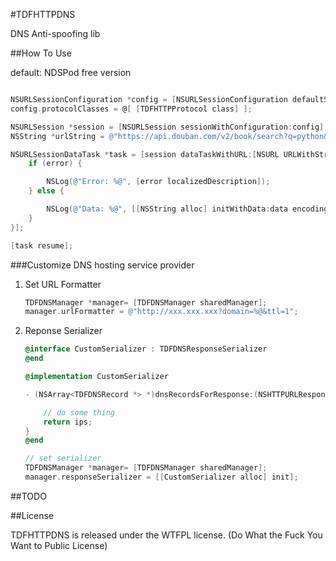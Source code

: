 #TDFHTTPDNS

DNS Anti-spoofing lib

##How To Use

default: NDSPod free version

```objectivec

NSURLSessionConfiguration *config = [NSURLSessionConfiguration defaultSessionConfiguration];
config.protocolClasses = @[ [TDFHTTPProtocol class] ];

NSURLSession *session = [NSURLSession sessionWithConfiguration:config];
NSString *urlString = @"https://api.douban.com/v2/book/search?q=python&fields=id,title";

NSURLSessionDataTask *task = [session dataTaskWithURL:[NSURL URLWithString:urlString] completionHandler:^(NSData * _Nullable data, NSURLResponse * _Nullable response, NSError * _Nullable error) {
    if (error) {

        NSLog(@"Error: %@", [error localizedDescription]);
    } else {

        NSLog(@"Data: %@", [[NSString alloc] initWithData:data encoding:NSUTF8StringEncoding]);
    }
}];

[task resume];

```

###Customize DNS hosting service provider

1. Set URL Formatter
    ```objectivec
    TDFDNSManager *manager= [TDFDNSManager sharedManager];
    manager.urlFormatter = @"http://xxx.xxx.xxx?domain=%@&ttl=1";
    ```

2. Reponse Serializer
    ```objectivec
    @interface CustomSerializer : TDFDNSResponseSerializer
    @end

    @implementation CustomSerializer

    - (NSArray<TDFDNSRecord *> *)dnsRecordsForResponse:(NSHTTPURLResponse *)response data:(NSData *)data error:(NSError *)error {

        // do some thing
        return ips;
    }
    @end

    // set serializer
    TDFDNSManager *manager= [TDFDNSManager sharedManager];
    manager.responseSerializer = [[CustomSerializer alloc] init];

    ```

##TODO



##License

TDFHTTPDNS is released under the WTFPL license. (Do What the Fuck You Want to Public License)

